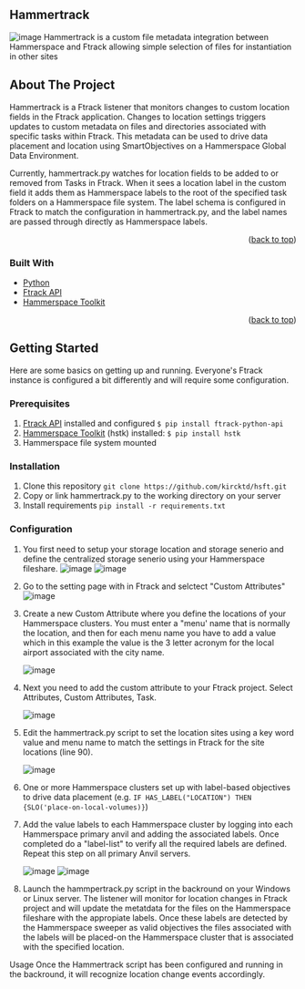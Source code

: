 ## Hammertrack
![image](https://user-images.githubusercontent.com/105011940/228033347-2dc7df90-6d22-4520-965a-a286b2caedcc.png)
Hammertrack
is a custom file metadata integration between Hammerspace and Ftrack allowing simple selection of files for instantiation in other sites
<!-- ABOUT THE PROJECT -->
## About The Project
Hammertrack is a Ftrack listener that monitors changes to custom location fields in the Ftrack application. Changes to location settings
triggers updates to custom metadata on files and directories associated with specific tasks within Ftrack. This metadata can be used to drive data placement and location
using SmartObjectives on a Hammerspace Global Data Environment.

Currently, hammertrack.py watches for location fields to be added to or removed from Tasks in Ftrack. When 
it sees a location label in the custom field it adds them as Hammerspace labels to the root 
of the specified task folders on a Hammerspace file system. The label schema is configured in Ftrack to match the configuration in hammertrack.py,
and the label names are passed through directly as Hammerspace labels.

<p align="right">(<a href="#top">back to top</a>)</p>

### Built With

* [Python](https://python.org/)
* [Ftrack API](https://help.ftrack.com/en/articles/1054630-getting-started-with-the-api)
* [Hammerspace Toolkit](https://github.com/hammer-space/hstk)
<p align="right">(<a href="#top">back to top</a>)</p>


<!-- GETTING STARTED -->
## Getting Started

Here are some basics on getting up and running. Everyone's Ftrack instance is configured a bit differently and
will require some configuration.
### Prerequisites

1. [Ftrack API](https://help.ftrack.com/en/articles/1054630-getting-started-with-the-api) installed and configured `$ pip install ftrack-python-api`
2. [Hammerspace Toolkit](https://github.com/hammer-space/hstk) (hstk) installed: `$ pip install hstk`
3. Hammerspace file system mounted

### Installation

1. Clone this repository `git clone https://github.com/kircktd/hsft.git`
2. Copy or link hammertrack.py to the working directory on your server
3. Install requirements `pip install -r requirements.txt`

### Configuration

1. You first need to setup your storage location and storage senerio and define the centralized storage senerio using your Hammerspace fileshare.
    ![image](https://user-images.githubusercontent.com/105011940/228307502-308db076-748e-4b02-8ab9-c97eef800fd4.png)
    ![image](https://user-images.githubusercontent.com/105011940/228307807-56aa2865-f2e4-4a4b-8eef-7d9c7b6f20b3.png)

3. Go to the setting page with in Ftrack and selctect "Custom Attributes"
![image](https://user-images.githubusercontent.com/105011940/228266626-44af6aa0-57cc-4606-903e-b1c728917ff7.png)
3. Create a new Custom Attribute where you define the locations of your Hammerspace clusters. You must enter a "menu' name that is normally the location, and then for each menu name you have to add a value which in this example the value is the 3 letter acronym for the local airport associated with the city name.

     ![image](https://user-images.githubusercontent.com/105011940/228268855-b55805f4-76a1-4fa4-ab65-2c7204b22ed1.png)
4. Next you need to add the custom attribute to your Ftrack project. Select Attributes, Custom Attributes, Task.

     ![image](https://user-images.githubusercontent.com/105011940/228275544-05e83a65-ae41-40cf-afdd-209d5d010b22.png)


5. Edit the hammertrack.py script to set the location sites using a key word value and menu name to match the settings in Ftrack for the site locations (line 90). 

     ![image](https://user-images.githubusercontent.com/105011940/228274133-c9e93751-0dd6-4502-8f12-9da2c02396bc.png)

6. One or more Hammerspace clusters set up with label-based objectives to drive data placement 
(e.g. `IF HAS_LABEL("LOCATION") THEN {SLO('place-on-local-volumes)}`)
7. Add the value labels to each Hammerspace cluster by logging into each Hammerspace primary anvil and adding the associated labels. Once completed do a "label-list" to verify all the required labels are defined. Repeat this step on all primary Anvil servers.

      ![image](https://user-images.githubusercontent.com/105011940/228278000-2d4e1a69-489c-4bd9-81d3-bc18468f5fb5.png)
      ![image](https://user-images.githubusercontent.com/105011940/228278742-e725880c-5d61-4566-b789-dbb018a786e3.png)
 
 8. Launch the hammpertrack.py script in the backround on your Windows or Linux server. The listener will monitor for location changes in Ftrack project and will update the metatdata for the files on the Hammerspace fileshare with the appropiate labels. Once these labels are detected by the Hammerspace sweeper as valid objectives the files associated with the labels will be placed-on the Hammerspace cluster that is associated with the specified location.

Usage
Once the Hammertrack script has been configured and running in the backround, it will recognize location change events accordingly.

 

